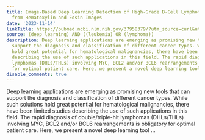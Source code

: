 ```yaml
---
title: Image-Based Deep Learning Detection of High-Grade B-Cell Lymphomas Directly
  from Hematoxylin and Eosin Images
date: '2023-11-14'
linkTitle: https://pubmed.ncbi.nlm.nih.gov/37958379/?utm_source=curl&utm_medium=rss&utm_campaign=pubmed-2&utm_content=1byXLWG-5Hn0_qdLgZYpDfLA2UWGhGNgZGereuo1rJN2aoAQXP&fc=20220814223158&ff=20231114170821&v=2.17.9.post6+86293ac
source: (deep learning) AND ((leukemia) OR (lymphoma))
description: Deep learning applications are emerging as promising new tools that can
  support the diagnosis and classification of different cancer types. While such solutions
  hold great potential for hematological malignancies, there have been limited studies
  describing the use of such applications in this field. The rapid diagnosis of double/triple-hit
  lymphomas (DHLs/THLs) involving MYC, BCL2 and/or BCL6 rearrangements is obligatory
  for optimal patient care. Here, we present a novel deep learning tool ...
disable_comments: true
---
```

Deep learning applications are emerging as promising new tools that can support the diagnosis and classification of different cancer types. While such solutions hold great potential for hematological malignancies, there have been limited studies describing the use of such applications in this field. The rapid diagnosis of double/triple-hit lymphomas (DHLs/THLs) involving MYC, BCL2 and/or BCL6 rearrangements is obligatory for optimal patient care. Here, we present a novel deep learning tool ...